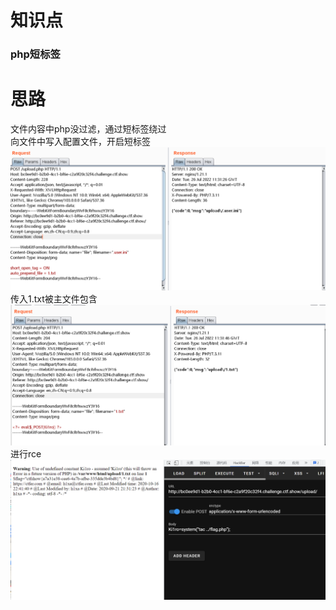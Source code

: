 # 知识点
### php短标签
# 思路
文件内容中php没过滤，通过短标签绕过<br />向文件中写入配置文件，开启短标签<br />![image.png](./images/20231018_0000022837.png)<br />传入1.txt被主文件包含<br />![image.png](./images/20231018_0000038425.png)<br />进行rce![image.png](./images/20231018_0000044887.png)
